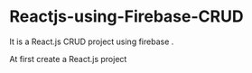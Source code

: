 # Reactjs-using-Firebase-CRUD
It is a React.js CRUD project using firebase .

At first create a React.js project
